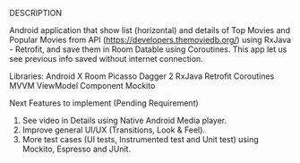 DESCRIPTION

Android application that show list (horizontal) and details of Top Movies and Popular Movies from API (https://developers.themoviedb.org/) using RxJava - Retrofit,
and save them in Room Datable using Coroutines. This app let us see previous info saved without internet connection.

Libraries:
Android X
Room
Picasso
Dagger 2
RxJava
Retrofit
Coroutines
MVVM
ViewModel Component
Mockito

Next Features to implement (Pending Requirement)
1) See video in Details using Native Android Media player.
2) Improve general UI/UX (Transitions, Look & Feel).
3) More test cases (UI tests, Instrumented test and Unit test) using Mockito, Espresso and JUnit.

